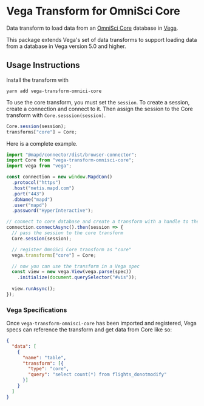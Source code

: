# Vega Transform for OmniSci Core

Data transform to load data from an [OmniSci Core](https://www.omnisci.com/platform/core/) database in [Vega](https://vega.github.io/vega/).

This package extends Vega's set of data transforms to support loading data from a database in Vega version 5.0 and higher. 

## Usage Instructions

Install the transform with

```
yarn add vega-transform-omnici-core
```

To use the core transform, you must set the `session`. To create a session, create a connection and connect to it. Then assign the session to the Core transform with `Core.sesssion(session)`.

```js
Core.session(session);
transforms["core"] = Core;
```

Here is a complete example.

```js
import "@mapd/connector/dist/browser-connector";
import Core from "vega-transform-omnisci-core";
import vega from "vega";

const connection = new window.MapdCon()
  .protocol("https")
  .host("metis.mapd.com")
  .port("443")
  .dbName("mapd")
  .user("mapd")
  .password("HyperInteractive");

// connect to core database and create a transform with a handle to the session
connection.connectAsync().then(session => {
  // pass the session to the core transform
  Core.session(session);

  // register OmniSci Core transform as "core"
  vega.transforms["core"] = Core;

  // now you can use the transform in a Vega spec
  const view = new vega.View(vega.parse(spec))
    .initialize(document.querySelector("#vis"));
  
  view.runAsync();
});
```

### Vega Specifications

Once `vega-transform-omnisci-core` has been imported and registered, Vega specs can reference the transform and get data from Core like so:

```json
{
  "data": [
    {
      "name": "table",
      "transform": [{
        "type": "core",
        "query": "select count(*) from flights_donotmodify"
      }]
    }
  ]
}
```
